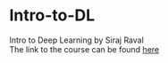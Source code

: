 # Intro-to-DL
Intro to Deep Learning by Siraj Raval </br>
The link to the course can be found [here](https://www.youtube.com/watch?v=vOppzHpvTiQ&list=PL2-dafEMk2A7YdKv4XfKpfbTH5z6rEEj3)
